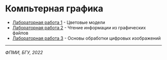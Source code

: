 # Компьтерная графика

* [Лабораторная работа 1](https://github.com/sheltered-person/Computer.Graphics/tree/main/lab1) - Цветовые модели
* [Лабораторная работа 2](https://github.com/sheltered-person/Computer.Graphics/tree/main/lab2) - Чтение информации из графических файлов
* [Лабораторная работа 3](https://github.com/sheltered-person/Computer.Graphics/tree/main/lab3) - Основы обработки цифровых изображений

-------------------
<i>ФПМИ, БГУ, 2022</i>
